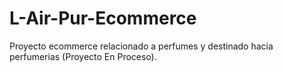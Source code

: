# L-Air-Pur-Ecommerce
Proyecto ecommerce relacionado a perfumes y destinado hacia perfumerias (Proyecto En Proceso).
